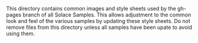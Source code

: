 This directory contains common images and style sheets used by the gh-pages branch of all Solace Samples. This allows adjustment to the common look and feel of the various samples by updating these style sheets. Do not remove files from this directory unless all samples have been upate to avoid using them.
